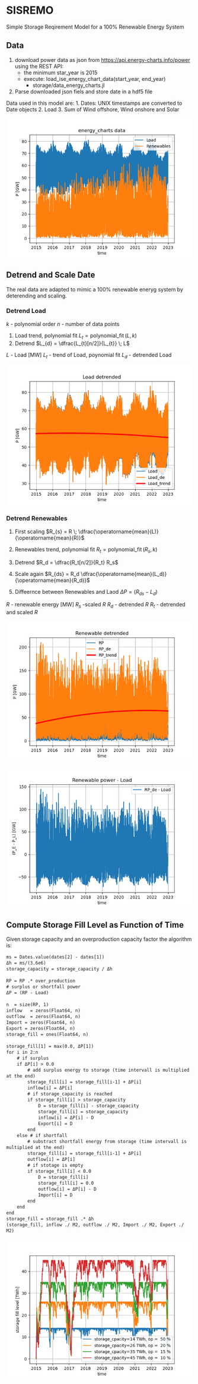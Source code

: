 # SISREMO
Simple Storage Reqirement Model for a 100% Renewable Energy System

## Data

1. download power data as json from https://api.energy-charts.info/power using the REST API:
    * the minimum star_year is 2015
    * execute: load_ise_energy_chart_data(start_year, end_year)
        * storage/data_energy_charts.jl
2. Parse downloaded json fiels and store date in a hdf5 file

Data used in this model are:
    1. Dates: UNIX timestamps are converted to Date objects
    2. Load
    3. Sum of Wind offshore, Wind onshore and Solar

![RP](figures/RP.png)
## Detrend and Scale Date

The real data are adapted to mimic a 100% renewable eneryg system by deterending and scaling.

### Detrend Load

$k$  - polynomial order
$n$  - number of data points

1. Load trend, polynomial fit
$L_{t} = \operatorname{polynomial\_fit}(L, k)$
2. Detrend
$L_{d} = \dfrac{L_{t}[n/2]}{L_{t}} \; L$

$L$  - Load [MW]
$L_{t}$ -  trend of Load, poynomial fit
$L_{d}$ - detrended Load

![Load_d](figures/Load_detrended.png)

### Detrend Renewables

1. First scaling
$R_{s} = R \; \dfrac{\operatorname{mean}(L)}{\operatorname{mean}(R)}$

2. Renewables trend, polynomial fit
$R_t = \operatorname{polynomial\_fit}(R_s, k)$

3. Detrend
$R_d = \dfrac{R_t[n/2]}{R_t} R_s$

4. Scale again
$R_{ds} = R_d \dfrac{\operatorname{mean}(L_d)}{\operatorname{mean}(R_d)}$

5. Diffeernce between Renewables and Laod
$\Delta P = (R_{ds} - L_d)$

$R$ - renewable energy [MW]
$R_{s}$ -scaled $R$
$R_d$ - detrended $R$
$R_t$ - detrended and scaled $R$

![RP_d](figures/RP_detrended.png)

![RP_d](figures/RP_diff_detrended.png)

## Compute Storage Fill Level as Function of Time

Given storage capacity and an overproduction capacity factor the algorithm is:

    ms = Dates.value(dates[2] - dates[1])
    Δh = ms/(3.6e6)
    storage_capacity = storage_capacity / Δh

    RP = RP .* over_production
    # surplus or shortfall power
    ΔP = (RP - Load)

    n  = size(RP, 1)
    inflow   = zeros(Float64, n)
    outflow  = zeros(Float64, n)
    Import = zeros(Float64, n)
    Export = zeros(Float64, n)
    storage_fill = ones(Float64, n)

    storage_fill[1] = max(0.0, ΔP[1])
    for i in 2:n
        # if surplus
        if ΔP[i] > 0.0
            # add surplus energy to storage (time intervall is multiplied at the end)
            storage_fill[i] = storage_fill[i-1] + ΔP[i]
            inflow[i] = ΔP[i]
            # if storage_capacity is reached
            if storage_fill[i] > storage_capacity
                D = storage_fill[i] - storage_capacity
                storage_fill[i] = storage_capacity
                inflow[i] = ΔP[i] - D
                Export[i] = D
            end
        else # if shortfall
            # substract shortfall energy from storage (time intervall is multiplied at the end)
            storage_fill[i] = storage_fill[i-1] + ΔP[i]
            outflow[i] = ΔP[i]
            # if stotage is empty
            if storage_fill[i] < 0.0
                D = storage_fill[i]
                storage_fill[i] = 0.0
                outflow[i] = ΔP[i] - D
                Import[i] = D
            end
        end
    end
    storage_fill = storage_fill .* Δh
    (storage_fill, inflow ./ M2, outflow ./ M2, Import ./ M2, Export ./ M2)


![storage](figures/storage_fill.png)